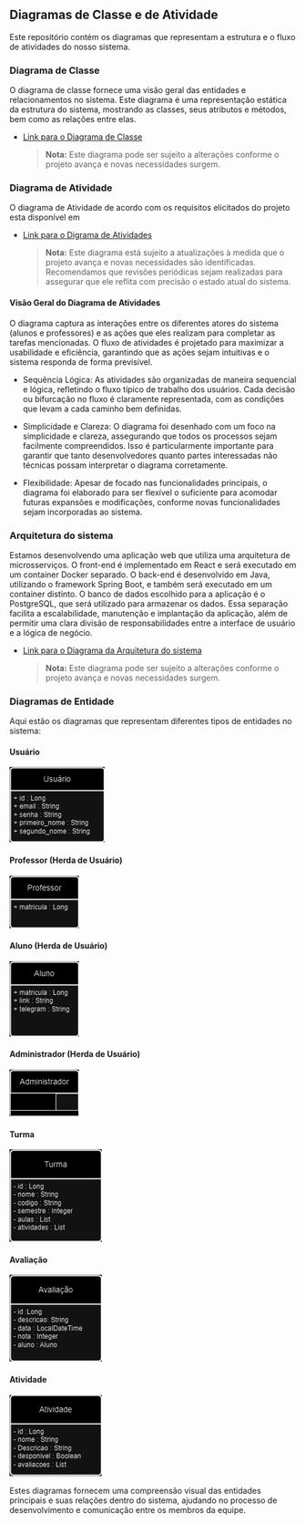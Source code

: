 ## Diagramas de Classe e de Atividade

Este repositório contém os diagramas que representam a estrutura e o fluxo de atividades do nosso sistema.

### Diagrama de Classe

O diagrama de classe fornece uma visão geral das entidades e relacionamentos no sistema. Este diagrama é uma representação estática da estrutura do sistema, mostrando as classes, seus atributos e métodos, bem como as relações entre elas.

- [Link para o Diagrama de Classe](https://drive.google.com/file/d/1vWNx628R4ReCDQqqT5ygoukLAJcE5A9M/view?usp=sharing)

  > **Nota:** Este diagrama pode ser sujeito a alterações conforme o projeto avança e novas necessidades surgem.

### Diagrama de Atividade

O diagrama de Atividade de acordo com os requisitos elicitados do projeto esta disponível em 

- [Link para o Digrama de Atividades](https://drive.google.com/file/d/1t5F50NXE7QOQRADiIpuY9_WHs3lz7BEF/view?usp=sharing)

  > **Nota:** Este diagrama está sujeito a atualizações à medida que o projeto avança e novas necessidades são identificadas. Recomendamos que revisões periódicas sejam realizadas para assegurar que ele reflita com precisão o estado atual do sistema.

#### Visão Geral do Diagrama de Atividades 
  O diagrama captura as interações entre os diferentes atores do sistema (alunos e professores) e as ações que eles realizam para completar as tarefas mencionadas. O fluxo de atividades é projetado para maximizar a usabilidade e eficiência, garantindo que as ações sejam intuitivas e o sistema responda de forma previsível.

  * Sequência Lógica: As atividades são organizadas de maneira sequencial e lógica, refletindo o fluxo típico de trabalho dos usuários. Cada decisão ou bifurcação no fluxo é claramente representada, com as condições que levam a cada caminho bem definidas.

  * Simplicidade e Clareza: O diagrama foi desenhado com um foco na simplicidade e clareza, assegurando que todos os processos sejam facilmente compreendidos. Isso é particularmente importante para garantir que tanto desenvolvedores quanto partes interessadas não técnicas possam interpretar o diagrama corretamente.

  * Flexibilidade: Apesar de focado nas funcionalidades principais, o diagrama foi elaborado para ser flexível o suficiente para acomodar futuras expansões e modificações, conforme novas funcionalidades sejam incorporadas ao sistema.

### Arquitetura do sistema

Estamos desenvolvendo uma aplicação web que utiliza uma arquitetura de microsserviços. O front-end é implementado em React e será executado em um container Docker separado. O back-end é desenvolvido em Java, utilizando o framework Spring Boot, e também será executado em um container distinto. O banco de dados escolhido para a aplicação é o PostgreSQL, que será utilizado para armazenar os dados. Essa separação facilita a escalabilidade, manutenção e implantação da aplicação, além de permitir uma clara divisão de responsabilidades entre a interface de usuário e a lógica de negócio.

- [Link para o Diagrama da Arquitetura do sistema](https://drive.google.com/file/d/1aA-7tzJ8oJapOLWOq9kWKD3yIyrNa6Ze/view?usp=drive_link)
  
  > **Nota:** Este diagrama pode ser sujeito a alterações conforme o projeto avança e novas necessidades surgem.

### Diagramas de Entidade

Aqui estão os diagramas que representam diferentes tipos de entidades no sistema:

#### Usuário

![Diagrama de Entidade: Usuário](images/usuario.png)

#### Professor (Herda de Usuário)

![Diagrama de Entidade: Professor](images/professor.png)

#### Aluno (Herda de Usuário)

![Diagrama de Entidade: Aluno](images/aluno.png)

#### Administrador (Herda de Usuário)

![Diagrama de Entidade: Administrador](images/administrador.png)

#### Turma

![Diagrama de Entidade: Turma](images/turma.png)

#### Avaliação

![Diagrama de Entidade: Avaliação](images/avaliacao.png)

#### Atividade

![Diagrama de Entidade: Atividade](images/atividade.png)

Estes diagramas fornecem uma compreensão visual das entidades principais e suas relações dentro do sistema, ajudando no processo de desenvolvimento e comunicação entre os membros da equipe.
